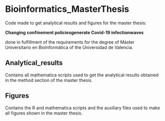 # Bioinformatics_MasterThesis
Code made to get analytical results and figures for the master thesis:

**Changing confinement policiesgenerate Covid-19 infectionwaves**

done in fulfillment of the requirements for the degree of Máster Universitario en Bioinformática of the Universidad de Valencia.

## Analytical_results

Contains all mathematica scripts used to get the analytical results obtained in the method section of the master thesis.

## Figures 

Contains the R and mathematica scripts and the auxiliary files used to make all figures shown in the master thesis.
